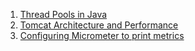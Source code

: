 1. [Thread Pools in Java](https://www.baeldung.com/thread-pool-java-and-guava)
1. [Tomcat Architecture and Performance](https://www.datadoghq.com/blog/tomcat-architecture-and-performance/)
1. [Configuring Micrometer to print metrics](https://stackoverflow.com/questions/50193287/exporting-metrics-to-files-when-using-spring-boot-2-0/58061489#58061489)